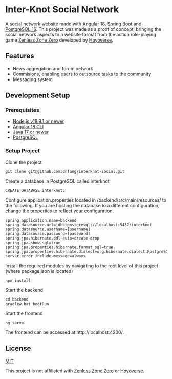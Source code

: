 # Inter-Knot Social Network

A social network website made with [Angular 18](https://angular.dev/), [Spring Boot](https://spring.io/projects/spring-boot) and [PostgreSQL 16](https://www.postgresql.org/). This project was made as a proof of concept, bringing the social network aspects to a website format from the action role-playing game [Zenless Zone Zero](https://zenless.hoyoverse.com/en-us/) developed by [Hoyoverse](https://www.hoyoverse.com/en-us).

## Features
- News aggregation and forum network
- Commisions, enabling users to outsource tasks to the community
- Messaging system

## Development Setup

### Prerequisites
- [Node.js v18.9.1 or newer](https://nodejs.org/en/download/package-manager/current)
- [Angular 18 CLI](https://angular.dev/installation)
- [Java 17 or newer](https://www.oracle.com/au/java/technologies/downloads/)
- [PostgreSQL](https://www.postgresql.org/download/)

### Setup Project
Clone the project
```
git clone git@github.com:dnfang/interknot-social.git
```

Create a database in PostgreSQL called interknot
```
CREATE DATABASE interknot;
```

Configure application.properties located in /backend/src/main/resources/ to the following. If you are hosting the database to a different configuration, change the properties to reflect your configuration.
```
spring.application.name=backend
spring.datasource.url=jdbc:postgresql://localhost:5432/interknot
spring.datasource.username=[username]
spring.datasource.password=[password]
spring.jpa.hibernate.ddl-auto=create-drop
spring.jpa.show-sql=true
spring.jpa.properties.hibernate.format_sql=true
spring.jpa.properties.hibernate.dialect=org.hibernate.dialect.PostgreSQLDialect
server.error.include-message=always
```

Install the required modules by navigating to the root level of this project (where package.json is located)
```
npm install
```

Start the backend
```
cd backend
gradlew.bat bootRun
```

Start the frontend
```
ng serve
```

The frontend can be accessed at http://localhost:4200/.

## License
[MIT](https://opensource.org/licenses/MIT)

This project is not affiliated with [Zenless Zone Zero](https://zenless.hoyoverse.com/en-us/) or [Hoyoverse](https://www.hoyoverse.com/en-us).


